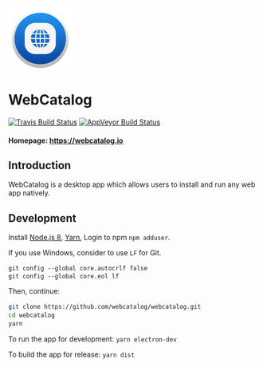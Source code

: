 <img src="build-resources/icon.png" height="128" width="128" alt="WebCatalog" />

# WebCatalog

[![Travis Build Status](https://travis-ci.org/webcatalog/webcatalog.svg?branch=master)](https://travis-ci.org/webcatalog/webcatalog)
[![AppVeyor Build Status](https://ci.appveyor.com/api/projects/status/github/webcatalog/webcatalog?branch=master&svg=true)](https://ci.appveyor.com/project/webcatalog/webcatalog/branch/master)

#### Homepage: https://webcatalog.io

## Introduction
WebCatalog is a desktop app which allows users to install and run any web app natively.

## Development
Install [Node.js 8](https://nodejs.org), [Yarn](https://yarnpkg.com), Login to npm `npm adduser`.

If you use Windows, consider to use `LF` for Git.
```
git config --global core.autocrlf false
git config --global core.eol lf
```

Then, continue:

```bash
git clone https://github.com/webcatalog/webcatalog.git
cd webcatalog
yarn
```

To run the app for development: `yarn electron-dev`

To build the app for release: `yarn dist`
